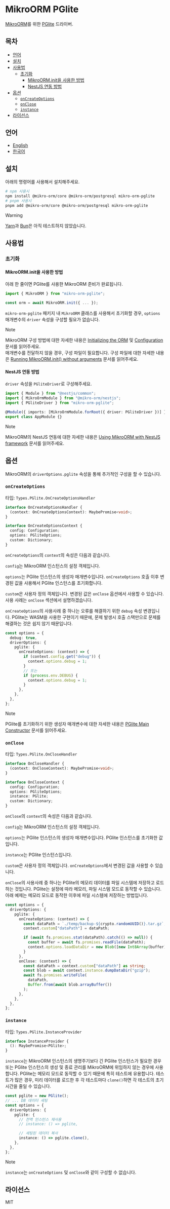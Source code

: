 # MikroORM PGlite

[MikroORM](https://mikro-orm.io/)를 위한 [PGlite](https://pglite.dev/) 드라이버.

## 목차

<!-- toc -->

- [언어](#%EC%96%B8%EC%96%B4)
- [설치](#%EC%84%A4%EC%B9%98)
- [사용법](#%EC%82%AC%EC%9A%A9%EB%B2%95)
  - [초기화](#%EC%B4%88%EA%B8%B0%ED%99%94)
    - [MikroORM.init을 사용한 방법](#mikroorminit%EC%9D%84-%EC%82%AC%EC%9A%A9%ED%95%9C-%EB%B0%A9%EB%B2%95)
    - [NestJS 연동 방법](#nestjs-%EC%97%B0%EB%8F%99-%EB%B0%A9%EB%B2%95)
- [옵션](#%EC%98%B5%EC%85%98)
  - [`onCreateOptions`](#oncreateoptions)
  - [`onClose`](#onclose)
  - [`instance`](#instance)
- [라이선스](#%EB%9D%BC%EC%9D%B4%EC%84%A0%EC%8A%A4)

<!-- tocstop -->

## 언어

- [English](/README.md)
- [한국어](/README.ko.md)

## 설치

아래의 명령어를 사용해서 설치해주세요.

```sh
# npm 사용시
npm install @mikro-orm/core @mikro-orm/postgresql mikro-orm-pglite
# pnpm 사용시
pnpm add @mikro-orm/core @mikro-orm/postgresql mikro-orm-pglite
```

> [!WARNING]
> [Yarn](https://yarnpkg.com/)과 [Bun](https://bun.com/)은 아직 테스트하지 않았습니다.

## 사용법

### 초기화

#### MikroORM.init을 사용한 방법

아래 한 줄이면 PGlite를 사용한 MikroORM 준비가 완료됩니다.

```typescript
import { MikroORM } from "mikro-orm-pglite";

const orm = await MikroORM.init({ ... });
```

`mikro-orm-pglite` 패키지 내 `MikroORM` 클래스를 사용해서 초기화할 경우, `options` 매개변수의 `driver` 속성을 구성할 필요가 없습니다.

> [!NOTE]
> MikroORM 구성 방법에 대한 자세한 내용은 [Initializing the ORM](https://mikro-orm.io/docs/guide/first-entity#initializing-the-orm) 및 [Configuration](https://mikro-orm.io/docs/configuration) 문서를 읽어주세요.  
> 매개변수를 전달하지 않을 경우, 구성 파일이 필요합니다. 구성 파일에 대한 자세한 내용은 [Running MikroORM.init() without arguments](https://mikro-orm.io/docs/quick-start#running-mikroorminit-without-arguments) 문서를 읽어주세요.

#### NestJS 연동 방법

`driver` 속성을 `PGliteDriver`로 구성해주세요.

```typescript
import { Module } from "@nestjs/common";
import { MikroOrmModule } from "@mikro-orm/nestjs";
import { PGliteDriver } from "mikro-orm-pglite";

@Module({ imports: [MikroOrmModule.forRoot({ driver: PGliteDriver })] })
export class AppModule {}
```

> [!NOTE]
> MikroORM의 NestJS 연동에 대한 자세한 내용은 [Using MikroORM with NestJS framework](https://mikro-orm.io/docs/usage-with-nestjs) 문서를 읽어주세요.

## 옵션

MikroORM의 `driverOptions.pglite` 속성을 통해 추가적인 구성을 할 수 있습니다.

### `onCreateOptions`

타입: `Types.PGlite.OnCreateOptionsHandler`

```typescript
interface OnCreateOptionsHandler {
  (context: OnCreateOptionsContext): MaybePromise<void>;
}

interface OnCreateOptionsContext {
  config: Configuration;
  options: PGliteOptions;
  custom: Dictionary;
}
```

`onCreateOptions`의 `context`의 속성은 다음과 같습니다.

`config`는 MikroORM 인스턴스의 설정 객체입니다.

`options`는 PGlite 인스턴스의 생성자 매개변수입니다. `onCreateOptions` 호출 이후 변경된 값을 사용해서 PGlite 인스턴스를 초기화합니다.

`custom`은 사용자 정의 객체입니다. 변경된 값은 `onClose` 옵션에서 사용할 수 있습니다. 사용 사례는 `onClose` 섹션에서 설명하겠습니다.

`onCreateOptions`의 사용사례 중 하나는 오류를 해결하기 위한 `debug` 속성 변경입니다. PGlite는 WASM을 사용한 구현이기 때문에, 문제 발생시 호출 스택만으로 문제를 해결하는 것은 쉽지 않기 때문입니다.

```typescript
const options = {
  debug: true,
  driverOptions: {
    pglite: {
      onCreateOptions: (context) => {
        if (context.config.get("debug")) {
          context.options.debug = 1;
        }
        // 또는
        if (process.env.DEBUG) {
          context.options.debug = 1;
        }
      },
    },
  },
};
```

> [!NOTE]
> PGlite를 초기화하기 위한 생성자 매개변수에 대한 자세한 내용은 [PGlite Main Constructor](https://pglite.dev/docs/api#main-constructor) 문서를 읽어주세요.

### `onClose`

타입: `Types.PGlite.OnCloseHandler`

```typescript
interface OnCloseHandler {
  (context: OnCloseContext): MaybePromise<void>;
}

interface OnCloseContext {
  config: Configuration;
  options: PGliteOptions;
  instance: PGlite;
  custom: Dictionary;
}
```

`onClose`의 `context`의 속성은 다음과 같습니다.

`config`는 MikroORM 인스턴스의 설정 객체입니다.

`options`는 PGlite 인스턴스의 생성자 매개변수입니다. PGlite 인스턴스를 초기화한 값입니다.

`instance`는 PGlite 인스턴스입니다.

`custom`은 사용자 정의 객체입니다. `onCreateOptions`에서 변경된 값을 사용할 수 있습니다.

`onClose`의 사용사례 중 하나는 PGlite의 메모리 데이터를 파일 시스템에 저장하고 로드하는 것입니다. PGlite는 설정에 따라 메모리, 파일 시스템 모드로 동작할 수 있습니다. 아래 예제는 메모리 모드로 동작한 이후에 파일 시스템에 저장하는 방법입니다.

```typescript
const options = {
  driverOptions: {
    pglite: {
      onCreateOptions: (context) => {
        const dataPath = `./temp/backup-${crypto.randomUUID()}.tar.gz`;
        context.custom["dataPath"] = dataPath;

        if (await fs.promises.stat(dataPath).catch(() => null)) {
          const buffer = await fs.promises.readFile(dataPath);
          context.options.loadDataDir = new Blob([new Int8Array(buffer)]);
        }
      },
      onClose: (context) => {
        const dataPath = context.custom["dataPath"] as string;
        const blob = await context.instance.dumpDataDir("gzip");
        await fs.promises.writeFile(
          dataPath,
          Buffer.from(await blob.arrayBuffer())
        );
      },
    },
  },
};
```

### `instance`

타입: `Types.PGlite.InstanceProvider`

```typescript
interface InstanceProvider {
  (): MaybePromise<PGlite>;
}
```

`instance`는 MikroORM 인스턴스의 생명주기보다 긴 PGlite 인스턴스가 필요한 경우 또는 PGlite 인스턴스의 생성 및 종료 관리를 MikroORM에 위임하지 않는 경우에 사용합니다. PGlite는 메모리 모드로 동작할 수 있기 때문에 특히 테스트에 유용합니다. 테스트가 많은 경우, 미리 데이터를 로드한 후 각 테스트마다 `clone()`하면 각 테스트의 초기 시간을 줄일 수 있습니다.

```typescript
const pglite = new PGlite();
// ... DB 데이터 세팅
const options = {
  driverOptions: {
    pglite: {
      // 전역 인스턴스 재사용
      // instance: () => pglite,

      // 세팅된 데이터 복사
      instance: () => pglite.clone(),
    },
  },
};
```

> [!NOTE]
> `instance`는 `onCreateOptions` 및 `onClose`와 같이 구성할 수 없습니다.

## 라이선스

MIT
